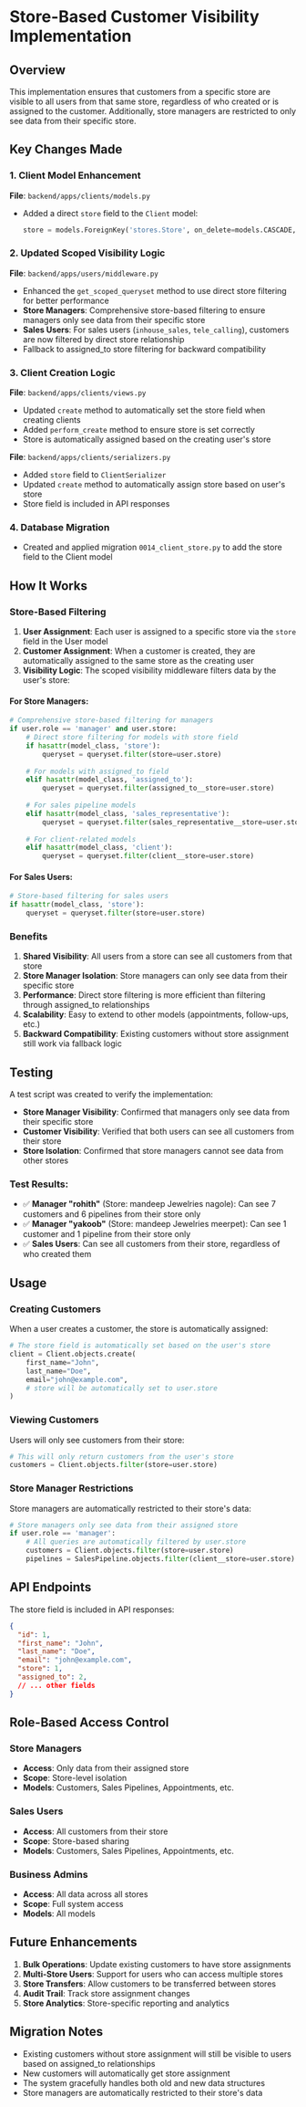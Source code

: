 # Store-Based Customer Visibility Implementation

## Overview

This implementation ensures that customers from a specific store are visible to all users from that same store, regardless of who created or is assigned to the customer. Additionally, store managers are restricted to only see data from their specific store.

## Key Changes Made

### 1. Client Model Enhancement

**File**: `backend/apps/clients/models.py`

- Added a direct `store` field to the `Client` model:
  ```python
  store = models.ForeignKey('stores.Store', on_delete=models.CASCADE, related_name='clients', null=True, blank=True, help_text=_('Store this customer belongs to'))
  ```

### 2. Updated Scoped Visibility Logic

**File**: `backend/apps/users/middleware.py`

- Enhanced the `get_scoped_queryset` method to use direct store filtering for better performance
- **Store Managers**: Comprehensive store-based filtering to ensure managers only see data from their specific store
- **Sales Users**: For sales users (`inhouse_sales`, `tele_calling`), customers are now filtered by direct store relationship
- Fallback to assigned_to store filtering for backward compatibility

### 3. Client Creation Logic

**File**: `backend/apps/clients/views.py`

- Updated `create` method to automatically set the store field when creating clients
- Added `perform_create` method to ensure store is set correctly
- Store is automatically assigned based on the creating user's store

**File**: `backend/apps/clients/serializers.py`

- Added `store` field to `ClientSerializer`
- Updated `create` method to automatically assign store based on user's store
- Store field is included in API responses

### 4. Database Migration

- Created and applied migration `0014_client_store.py` to add the store field to the Client model

## How It Works

### Store-Based Filtering

1. **User Assignment**: Each user is assigned to a specific store via the `store` field in the User model
2. **Customer Assignment**: When a customer is created, they are automatically assigned to the same store as the creating user
3. **Visibility Logic**: The scoped visibility middleware filters data by the user's store:

#### For Store Managers:
```python
# Comprehensive store-based filtering for managers
if user.role == 'manager' and user.store:
    # Direct store filtering for models with store field
    if hasattr(model_class, 'store'):
        queryset = queryset.filter(store=user.store)
    
    # For models with assigned_to field
    elif hasattr(model_class, 'assigned_to'):
        queryset = queryset.filter(assigned_to__store=user.store)
    
    # For sales pipeline models
    elif hasattr(model_class, 'sales_representative'):
        queryset = queryset.filter(sales_representative__store=user.store)
    
    # For client-related models
    elif hasattr(model_class, 'client'):
        queryset = queryset.filter(client__store=user.store)
```

#### For Sales Users:
```python
# Store-based filtering for sales users
if hasattr(model_class, 'store'):
    queryset = queryset.filter(store=user.store)
```

### Benefits

1. **Shared Visibility**: All users from a store can see all customers from that store
2. **Store Manager Isolation**: Store managers can only see data from their specific store
3. **Performance**: Direct store filtering is more efficient than filtering through assigned_to relationships
4. **Scalability**: Easy to extend to other models (appointments, follow-ups, etc.)
5. **Backward Compatibility**: Existing customers without store assignment still work via fallback logic

## Testing

A test script was created to verify the implementation:

- **Store Manager Visibility**: Confirmed that managers only see data from their specific store
- **Customer Visibility**: Verified that both users can see all customers from their store
- **Store Isolation**: Confirmed that store managers cannot see data from other stores

### Test Results:
- ✅ **Manager "rohith"** (Store: mandeep Jewelries nagole): Can see 7 customers and 6 pipelines from their store only
- ✅ **Manager "yakoob"** (Store: mandeep Jewelries meerpet): Can see 1 customer and 1 pipeline from their store only
- ✅ **Sales Users**: Can see all customers from their store, regardless of who created them

## Usage

### Creating Customers

When a user creates a customer, the store is automatically assigned:

```python
# The store field is automatically set based on the user's store
client = Client.objects.create(
    first_name="John",
    last_name="Doe",
    email="john@example.com",
    # store will be automatically set to user.store
)
```

### Viewing Customers

Users will only see customers from their store:

```python
# This will only return customers from the user's store
customers = Client.objects.filter(store=user.store)
```

### Store Manager Restrictions

Store managers are automatically restricted to their store's data:

```python
# Store managers only see data from their assigned store
if user.role == 'manager':
    # All queries are automatically filtered by user.store
    customers = Client.objects.filter(store=user.store)
    pipelines = SalesPipeline.objects.filter(client__store=user.store)
```

## API Endpoints

The store field is included in API responses:

```json
{
  "id": 1,
  "first_name": "John",
  "last_name": "Doe",
  "email": "john@example.com",
  "store": 1,
  "assigned_to": 2,
  // ... other fields
}
```

## Role-Based Access Control

### Store Managers
- **Access**: Only data from their assigned store
- **Scope**: Store-level isolation
- **Models**: Customers, Sales Pipelines, Appointments, etc.

### Sales Users
- **Access**: All customers from their store
- **Scope**: Store-based sharing
- **Models**: Customers, Sales Pipelines, Appointments, etc.

### Business Admins
- **Access**: All data across all stores
- **Scope**: Full system access
- **Models**: All models

## Future Enhancements

1. **Bulk Operations**: Update existing customers to have store assignments
2. **Multi-Store Users**: Support for users who can access multiple stores
3. **Store Transfers**: Allow customers to be transferred between stores
4. **Audit Trail**: Track store assignment changes
5. **Store Analytics**: Store-specific reporting and analytics

## Migration Notes

- Existing customers without store assignment will still be visible to users based on assigned_to relationships
- New customers will automatically get store assignment
- The system gracefully handles both old and new data structures
- Store managers are automatically restricted to their store's data 
